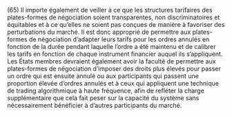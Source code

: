 (65) Il importe également de veiller à ce que les structures tarifaires des plates-formes de négociation soient transparentes, non discriminatoires et équitables et à ce qu’elles ne soient pas conçues de manière à favoriser des perturbations du marché. Il est donc approprié de permettre aux plates-formes de négociation d’adapter leurs tarifs pour les ordres annulés en fonction de la durée pendant laquelle l’ordre a été maintenu et de calibrer les tarifs en fonction de chaque instrument financier auquel ils s’appliquent. Les États membres devraient également avoir la faculté de permettre aux plates-formes de négociation d’imposer des droits plus élevés pour passer un ordre qui est ensuite annulé ou aux participants qui passent une proportion élevée d’ordres annulés et à ceux qui appliquent une technique de trading algorithmique à haute fréquence, afin de refléter la charge supplémentaire que cela fait peser sur la capacité du système sans nécessairement bénéficier à d’autres participants du marché.